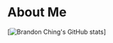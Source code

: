 # About Me

[![Brandon Ching's GitHub stats](https://github-readme-stats.vercel.app/api?username=brandonching&count_private=true&show_icons=true)]
